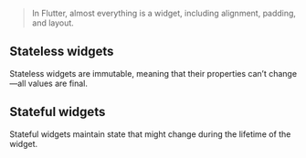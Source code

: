 > In Flutter, almost everything is a widget, including alignment, padding, and layout.

## Stateless widgets
Stateless widgets are immutable, meaning that their properties can’t change—all values are final.

## Stateful widgets
Stateful widgets maintain state that might change during the lifetime of the widget.